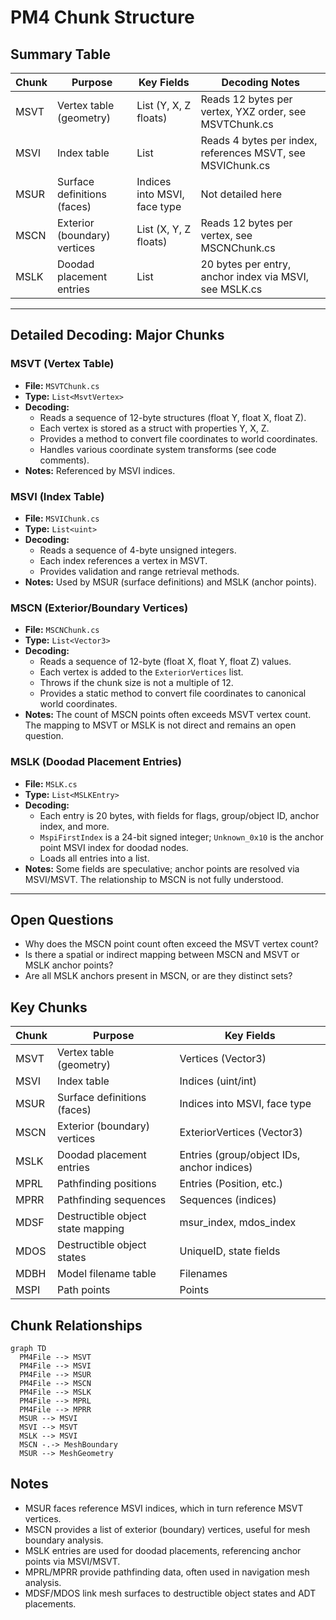 # PM4 Chunk Structure

## Summary Table

| Chunk | Purpose | Key Fields | Decoding Notes |
|-------|---------|------------|---------------|
| MSVT  | Vertex table (geometry) | List<MsvtVertex> (Y, X, Z floats) | Reads 12 bytes per vertex, YXZ order, see MSVTChunk.cs |
| MSVI  | Index table | List<uint> | Reads 4 bytes per index, references MSVT, see MSVIChunk.cs |
| MSUR  | Surface definitions (faces) | Indices into MSVI, face type | Not detailed here |
| MSCN  | Exterior (boundary) vertices | List<Vector3> (X, Y, Z floats) | Reads 12 bytes per vertex, see MSCNChunk.cs |
| MSLK  | Doodad placement entries | List<MSLKEntry> | 20 bytes per entry, anchor index via MSVI, see MSLK.cs |

---

## Detailed Decoding: Major Chunks

### MSVT (Vertex Table)
- **File:** `MSVTChunk.cs`
- **Type:** `List<MsvtVertex>`
- **Decoding:**
  - Reads a sequence of 12-byte structures (float Y, float X, float Z).
  - Each vertex is stored as a struct with properties Y, X, Z.
  - Provides a method to convert file coordinates to world coordinates.
  - Handles various coordinate system transforms (see code comments).
- **Notes:** Referenced by MSVI indices.

### MSVI (Index Table)
- **File:** `MSVIChunk.cs`
- **Type:** `List<uint>`
- **Decoding:**
  - Reads a sequence of 4-byte unsigned integers.
  - Each index references a vertex in MSVT.
  - Provides validation and range retrieval methods.
- **Notes:** Used by MSUR (surface definitions) and MSLK (anchor points).

### MSCN (Exterior/Boundary Vertices)
- **File:** `MSCNChunk.cs`
- **Type:** `List<Vector3>`
- **Decoding:**
  - Reads a sequence of 12-byte (float X, float Y, float Z) values.
  - Each vertex is added to the `ExteriorVertices` list.
  - Throws if the chunk size is not a multiple of 12.
  - Provides a static method to convert file coordinates to canonical world coordinates.
- **Notes:** The count of MSCN points often exceeds MSVT vertex count. The mapping to MSVT or MSLK is not direct and remains an open question.

### MSLK (Doodad Placement Entries)
- **File:** `MSLK.cs`
- **Type:** `List<MSLKEntry>`
- **Decoding:**
  - Each entry is 20 bytes, with fields for flags, group/object ID, anchor index, and more.
  - `MspiFirstIndex` is a 24-bit signed integer; `Unknown_0x10` is the anchor point MSVI index for doodad nodes.
  - Loads all entries into a list.
- **Notes:** Some fields are speculative; anchor points are resolved via MSVI/MSVT. The relationship to MSCN is not fully understood.

---

## Open Questions
- Why does the MSCN point count often exceed the MSVT vertex count?
- Is there a spatial or indirect mapping between MSCN and MSVT or MSLK anchor points?
- Are all MSLK anchors present in MSCN, or are they distinct sets?

## Key Chunks

| Chunk | Purpose | Key Fields |
|-------|---------|------------|
| MSVT  | Vertex table (geometry) | Vertices (Vector3) |
| MSVI  | Index table | Indices (uint/int) |
| MSUR  | Surface definitions (faces) | Indices into MSVI, face type |
| MSCN  | Exterior (boundary) vertices | ExteriorVertices (Vector3) |
| MSLK  | Doodad placement entries | Entries (group/object IDs, anchor indices) |
| MPRL  | Pathfinding positions | Entries (Position, etc.) |
| MPRR  | Pathfinding sequences | Sequences (indices) |
| MDSF  | Destructible object state mapping | msur_index, mdos_index |
| MDOS  | Destructible object states | UniqueID, state fields |
| MDBH  | Model filename table | Filenames |
| MSPI  | Path points | Points |

## Chunk Relationships

```mermaid
graph TD
  PM4File --> MSVT
  PM4File --> MSVI
  PM4File --> MSUR
  PM4File --> MSCN
  PM4File --> MSLK
  PM4File --> MPRL
  PM4File --> MPRR
  MSUR --> MSVI
  MSVI --> MSVT
  MSLK --> MSVI
  MSCN -.-> MeshBoundary
  MSUR --> MeshGeometry
```

## Notes
- MSUR faces reference MSVI indices, which in turn reference MSVT vertices.
- MSCN provides a list of exterior (boundary) vertices, useful for mesh boundary analysis.
- MSLK entries are used for doodad placements, referencing anchor points via MSVI/MSVT.
- MPRL/MPRR provide pathfinding data, often used in navigation mesh analysis.
- MDSF/MDOS link mesh surfaces to destructible object states and ADT placements. 